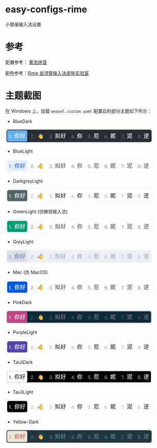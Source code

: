 # easy-configs-rime

小狼毫输入法设置

# 参考

配置参考： [雾凇拼音](https://github.com/iDvel/rime-ice)

配色参考：[Rime 鼠须管输入法皮肤实验室](https://www.figma.com/community/file/1166934605535869911/rime)

# 主题截图

在 Windows 上，加载 `weasel.custom.yaml` 配置后的部分主题如下所示：

- BlueDark

![蓝色.暗](./assets/blue-dark.png)

- BlueLight

![蓝色.亮](./assets/blue-light.png)

- DarkgreyLight

![深灰.亮](./assets/darkgrey-light.png)

- GreenLight (仿微信输入法)

![绿色.亮](./assets/green-light.png)

- GreyLight

![灰色.亮](./assets/grey-light.png)

- Mac (仿 MacOS)

![Mac.亮](./assets/macos.png)

- PinkDark

![粉色.暗](./assets/pink-dark.png)

- PurpleLight

![紫色.亮](./assets/purple-light.png)

- TaiJiDark

![太极.暗](./assets/taiji-dark.png)

- TaiJiLight

![太极.亮](./assets/taiji-light.png)

- Yellow-Dark

![黄色.暗](./assets/yellow-dark.png)
